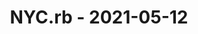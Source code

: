---
layout: post
title: NYC.rb - 2021-05-12
datetime: '2021-05-12T17:30:00-04:00'
name: NYC.rb
external_url: https://www.meetup.com/NYC-rb/events/ccqfgsycchbqb/
online_event: false
year_month: 2021-05
---